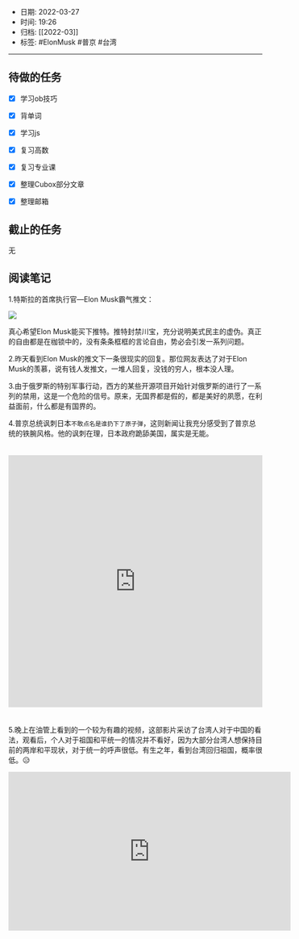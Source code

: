 - 日期: 2022-03-27
- 时间: 19:26
- 归档: [[2022-03]]
- 标签: #ElonMusk #普京 #台湾
---

## 待做的任务

- [x] 学习ob技巧
- [x] 背单词
- [x] 学习js
- [x] 复习高数
- [x] 复习专业课
- [x] 整理Cubox部分文章
- [x] 整理邮箱


## 截止的任务

无


## 阅读笔记

1.特斯拉的首席执行官—Elon Musk霸气推文：

![](https://vip1.loli.io/2022/03/27/CrQBlEWMuGRoXF6.png)

真心希望Elon Musk能买下推特。推特封禁川宝，充分说明美式民主的虚伪。真正的自由都是在枷锁中的，没有条条框框的言论自由，势必会引发一系列问题。

2.昨天看到Elon Musk的推文下一条很现实的回复。那位网友表达了对于Elon Musk的羡慕，说有钱人发推文，一堆人回复，没钱的穷人，根本没人理。

3.由于俄罗斯的特别军事行动，西方的某些开源项目开始针对俄罗斯的进行了一系列的禁用，这是一个危险的信号。原来，无国界都是假的，都是美好的夙愿，在利益面前，什么都是有国界的。

4.普京总统讽刺日本`不敢点名是谁扔下了原子弹`，这则新闻让我充分感受到了普京总统的铁腕风格。他的讽刺在理，日本政府跪舔美国，属实是无能。

<iframe src="https://player.bilibili.com/player.html?aid=552530215&bvid=BV1Hi4y1k7fz&cid=559396280&page=1"  scrolling="no" border="0" frameborder="no" framespacing="0" allowfullscreen="true" style="width: 100%; height: 500px; max-width: 100%；align:center; padding:20px 0;"> </iframe>

5.晚上在油管上看到的一个较为有趣的视频，这部影片采访了台湾人对于中国的看法，观看后，个人对于祖国和平统一的情况并不看好，因为大部分台湾人想保持目前的两岸和平现状，对于统一的呼声很低。有生之年，看到台湾回归祖国，概率很低。😥

<iframe width="560" height="315" src="https://www.youtube-nocookie.com/embed/C0YGLDafG1o" title="YouTube video player" frameborder="0" allow="accelerometer; autoplay; clipboard-write; encrypted-media; gyroscope; picture-in-picture" allowfullscreen></iframe>